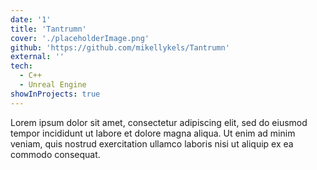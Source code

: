 ```yaml
---
date: '1'
title: 'Tantrumn'
cover: './placeholderImage.png'
github: 'https://github.com/mikellykels/Tantrumn'
external: ''
tech:
  - C++
  - Unreal Engine
showInProjects: true
---
```


Lorem ipsum dolor sit amet, consectetur adipiscing elit, sed do eiusmod tempor incididunt ut labore et dolore magna aliqua. Ut enim ad minim veniam, quis nostrud exercitation ullamco laboris nisi ut aliquip ex ea commodo consequat.
